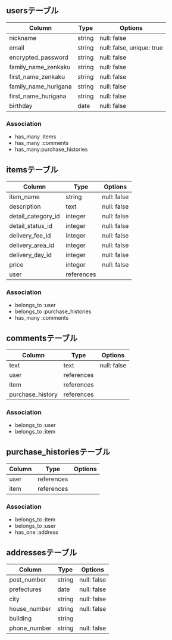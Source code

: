 ## usersテーブル

| Column              | Type       | Options                    |
| ------------------- | ---------- | -------------------------- |
| nickname            | string     | null: false                |
| email               | string     | null: false, unique: true  |
| encrypted_password  | string     | null: false                |
| family_name_zenkaku | string     | null: false                |
| first_name_zenkaku  | string     | null: false                |
| family_name_hurigana| string     | null: false                |
| first_name_hurigana | string     | null: false                |
| birthday            | date       | null: false                |


### Association
- has_many :items
- has_many :comments
- has_many:purchase_histories

## itemsテーブル

| Column             | Type       | Options      |
| ------------------ | ---------- | ------------ |
| item_name          | string     | null: false  |
| description        | text       | null: false  |
| detail_category_id | integer    | null: false  |
| detail_status_id   | integer    | null: false  |
| delivery_fee_id    | integer    | null: false  |
| delivery_area_id   | integer    | null: false  |
| delivery_day_id    | integer    | null: false  |
| price              | integer    | null: false  |
| user               | references |              |


### Association
- belongs_to :user
- belongs_to :purchase_histories
- has_many :comments

## commentsテーブル

| Column           | Type       | Options      |
| ---------------- | ---------- | ------------ |
| text             | text       | null: false  |  
| user             | references |              |
| item             | references |              |
| purchase_history | references |              |


### Association
- belongs_to :user
- belongs_to :item

## purchase_historiesテーブル

| Column    | Type       | Options      |
| --------- | ---------- | ------------ |
| user      | references |              |
| item      | references |              |


### Association
- belongs_to :item
- belongs_to :user
- has_one :address

## addressesテーブル

| Column           | Type       | Options      |
| ---------------- | ---------- | ------------ |
| post_number      | string     | null: false  |
| prefectures      | date       | null: false  |
| city             | string     | null: false  |
| house_number     | string     | null: false  |
| building         | string     |              |
| phone_number     | string     | null: false  |